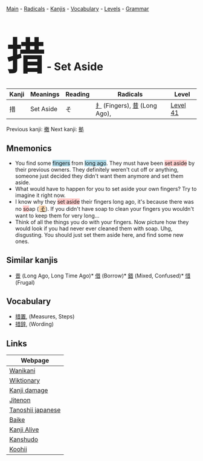 <style> bigfont {font-size: 100px}</style>
[Main](../index.md) -
[Radicals](../radicals.md) -
[Kanjis](../kanjis.md) -
[Vocabulary](../vocabulary.md) -
[Levels](../levels.md) -
[Grammar](../grammar.md)
# <bigfont> 措</bigfont> - Set Aside 

| Kanji | Meanings | Reading | Radicals | Level |
| --- | --- | --- | --- | --- |
| 措 | Set Aside | そ | [扌](../radicals/扌.md) (Fingers), [昔](../radicals/昔.md) (Long Ago),  | [Level 41](../levels/wk_level41.md) |

Previous kanji: [撤](撤.md) Next kanji: [拠](拠.md) 

## Mnemonics
 * You find some <span style="background-color:#ADD8E6"> fingers</span> from <span style="background-color:#ADD8E6"> long ago</span>. They must have been <span style="background-color:#ffcccb"> set aside</span> by their previous owners. They definitely weren't cut off or anything, someone just decided they didn't want them anymore and set them aside.
* What would have to happen for you to set aside your own fingers? Try to imagine it right now.
* I know why they <span style="background-color:#ffcccb"> set aside</span> their fingers long ago, it's because there was no <span style="background-color:#ffcccb"> so</span>ap (<span style="background-color:#fed8b1"> [そ](https://jisho.org/search/そ)</span>). If you didn't have soap to clean your fingers you wouldn't want to keep them for very long...
* Think of all the things you do with your fingers. Now picture how they would look if you had never ever cleaned them with soap. Uhg, disgusting. You should just set them aside here, and find some new ones.


## Similar kanjis
 * [昔](昔.md) (Long Ago, Long Time Ago)* [借](借.md) (Borrow)* [錯](錯.md) (Mixed, Confused)* [惜](惜.md) (Frugal)


## Vocabulary
 * [措置](../vocabulary/措.md), (Measures, Steps)
* [措辞](../vocabulary/措.md), (Wording)



## Links 

| Webpage |
| --- |
| [Wanikani          ](https://www.wanikani.com/kanji/措) |
| [Wiktionary        ](https://en.wiktionary.org/wiki/措) |
| [Kanji damage      ](http://www.kanjidamage.com/kanji/search?utf8=✓&q=措) |
| [Jitenon           ](https://jitenon.com/kanji/措) |
| [Tanoshii japanese ](https://www.tanoshiijapanese.com/dictionary/kanji.cfm?k=措) |
| [Baike             ](https://baike.baidu.com/item/措) |
| [Kanji Alive       ](https://app.kanjialive.com/措) |
| [Kanshudo          ](https://www.kanshudo.com/searchmn?q=措) |
| [Koohii            ](https://kanji.koohii.com/study/kanji/措) |
